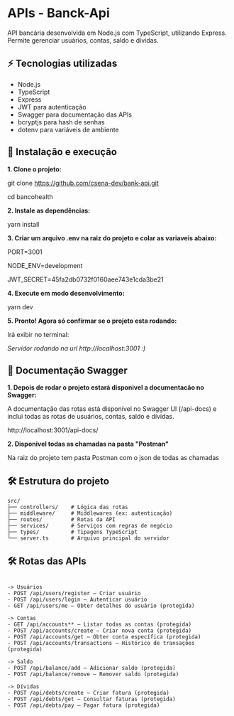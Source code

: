 # APIs - Banck-Api


API bancária desenvolvida em Node.js com TypeScript, utilizando Express.  Permite gerenciar usuários, contas, saldo e dívidas.

## ⚡ Tecnologias utilizadas

- Node.js
- TypeScript
- Express
- JWT para autenticação
- Swagger para documentação das APIs
- bcryptjs para hash de senhas
- dotenv para variáveis de ambiente

## 🔹 Instalação e execução

**1. Clone o projeto:**

git clone https://github.com/csena-dev/bank-api.git

cd bancohealth

**2. Instale as dependências:** 

yarn install

**3. Criar um arquivo .env na raiz do projeto e colar as variaveis abaixo:**

PORT=3001

NODE_ENV=development

JWT_SECRET=45fa2db0732f0160aee743e1cda3be21

**4. Execute em modo desenvolvimento:**

yarn dev


**5. Pronto! Agora só confirmar se o projeto esta rodando:**

Irá exibir no terminal:

*Servidor rodando na url http://localhost:3001 :)*


## 🔹 Documentação Swagger

**1. Depois de rodar o projeto estará disponivel a documentacão no Swagger:**

A documentação das rotas está disponível no Swagger UI (/api-docs) e inclui todas as rotas de usuários, contas, saldo e dívidas.

http://localhost:3001/api-docs/

**2. Disponivel todas as chamadas na pasta "Postman"**

Na raiz do projeto tem pasta Postman com o json de todas as chamadas

## 🛠 Estrutura do projeto

```text
src/
├── controllers/    # Lógica das rotas
├── middleware/     # Middlewares (ex: autenticação)
├── routes/         # Rotas da API
├── services/       # Serviços com regras de negócio
├── types/          # Tipagens TypeScript
└── server.ts       # Arquivo principal do servidor

```

## 🛠 Rotas das APIs

```text

-> Usuários
- POST /api/users/register – Criar usuário
- POST /api/users/login – Autenticar usuário
- GET /api/users/me – Obter detalhes do usuário (protegida)

-> Contas
- GET /api/accounts** – Listar todas as contas (protegida)
- POST /api/accounts/create – Criar nova conta (protegida)
- POST /api/accounts/get – Obter conta específica (protegida)
- POST /api/accounts/transactions – Histórico de transações (protegida)

-> Saldo
- POST /api/balance/add – Adicionar saldo (protegida)
- POST /api/balance/remove – Remover saldo (protegida)

-> Dívidas
- POST /api/debts/create – Criar fatura (protegida)
- POST /api/debts/get – Consultar faturas (protegida)
- POST /api/debts/pay – Pagar fatura (protegida)

```



